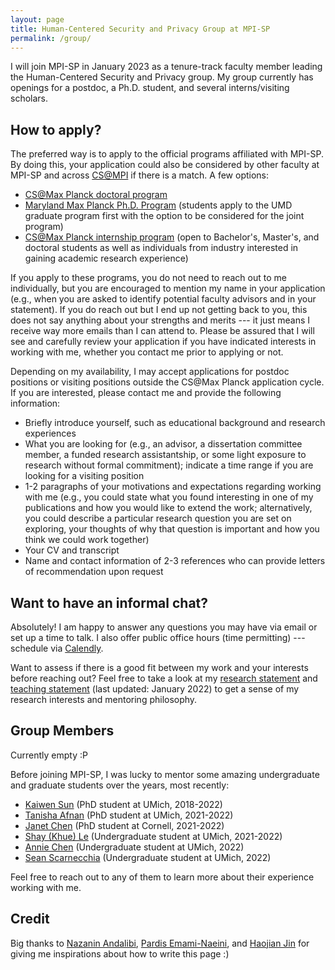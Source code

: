 ```yaml
---
layout: page
title: Human-Centered Security and Privacy Group at MPI-SP
permalink: /group/
---
```


I will join MPI-SP in January 2023 as a tenure-track faculty member leading the Human-Centered Security and Privacy group. My group currently has openings for a postdoc, a Ph.D. student, and several interns/visiting scholars.

<h2>How to apply?</h2>

The preferred way is to apply to the official programs affiliated with MPI-SP. By doing this, your application could also be considered by other faculty at MPI-SP and across <a href="https://www.cis.mpg.de/">CS@MPI</a> if there is a match. A few options:

<ul>
<li><a href="https://www.cis.mpg.de/cs-max-planck/">CS@Max Planck doctoral program</a></li>
<li><a href="https://www.cs.umd.edu/maryland-max-planck">Maryland Max Planck Ph.D. Program</a> (students apply to the UMD graduate program first with the option to be considered for the joint program)</li>
<li><a href="https://www.cis.mpg.de/internships/">CS@Max Planck internship program</a> (open to Bachelor's, Master's, and doctoral students as well as individuals from industry interested in gaining academic research experience)</li>
</ul>

If you apply to these programs, you do not need to reach out to me individually, but you are encouraged to mention my name in your application (e.g., when you are asked to identify potential faculty advisors and in your statement). If you do reach out but I end up not getting back to you, this does not say anything about your strengths and merits --- it just means I receive way more emails than I can attend to. Please be assured that I will see and carefully review your application if you have indicated interests in working with me, whether you contact me prior to applying or not.

Depending on my availability, I may accept applications for postdoc positions or visiting positions outside the CS@Max Planck application cycle. If you are interested, please contact me and provide the following information:

<ul>
<li>Briefly introduce yourself, such as educational background and research experiences</li>
<li>What you are looking for (e.g., an advisor, a dissertation committee member, a funded research assistantship, or some light exposure to research without formal commitment); indicate a time range if you are looking for a visiting position</li>
<li>1-2 paragraphs of your motivations and expectations regarding working with me  (e.g., you could state what you found interesting in one of my publications and how you would like to extend the work; alternatively, you could describe a particular research question you are set on exploring, your thoughts of why that question is important and how you think we could work together) </li>
<li>Your CV and transcript</li>
<li>Name and contact information of 2-3 references who can provide letters of recommendation upon request</li>
</ul>

<h2>Want to have an informal chat?</h2>

Absolutely! I am happy to answer any questions you may have via email or set up a time to talk. I also offer public office hours (time permitting) --- schedule via <a href="https://calendly.com/yixinz">Calendly</a>.

Want to assess if there is a good fit between my work and your interests before reaching out? Feel free to take a look at my <a target="_blank" href="https://yixinzou.github.io/statements/zou-research.pdf">research statement</a> and <a target="_blank" href="https://yixinzou.github.io/statements/zou-teaching.pdf">teaching statement</a> (last updated: January 2022) to get a sense of my research interests and mentoring philosophy.

<h2>Group Members</h2>

Currently empty :P 

Before joining MPI-SP, I was lucky to mentor some amazing undergraduate and graduate students over the years, most recently:

<ul>
<li><a href="https://www.kaiwensun.info/">Kaiwen Sun</a> (PhD student at UMich, 2018-2022)</li>
<li><a href="https://www.linkedin.com/in/tanisha-afnan/">Tanisha Afnan</a> (PhD student at UMich, 2021-2022)</li>
<li><a href="https://janetchen.ca/">Janet Chen</a> (PhD student at Cornell, 2021-2022)</li>
<li><a href="https://www.linkedin.com/in/khue-le/">Shay (Khue) Le</a> (Undergraduate student at UMich, 2021-2022)</li>
<li><a href="https://www.linkedin.com/in/anniechen10/">Annie Chen</a> (Undergraduate student at UMich, 2022)</li>
<li><a href="https://www.linkedin.com/in/sean-scarnecchia/">Sean Scarnecchia</a> (Undergraduate student at UMich, 2022)</li>
</ul>

Feel free to reach out to any of them to learn more about their experience working with me.

<h2>Credit</h2>

Big thanks to <a target="_blank" href="https://www.nazaninandalibi.net/working-with-me">Nazanin Andalibi</a>, <a target="_blank" href="https://users.cs.duke.edu/~pardis/mentorship.html">Pardis Emami-Naeini</a>, and <a target="_blank" href="http://shift-3.com/prospective.html">Haojian Jin</a> for giving me inspirations about how to write this page :)